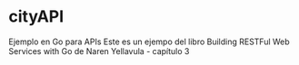 # cityAPI
Ejemplo en Go para APIs 
Este es un ejempo del libro Building RESTFul Web Services with Go de Naren Yellavula - capítulo 3
